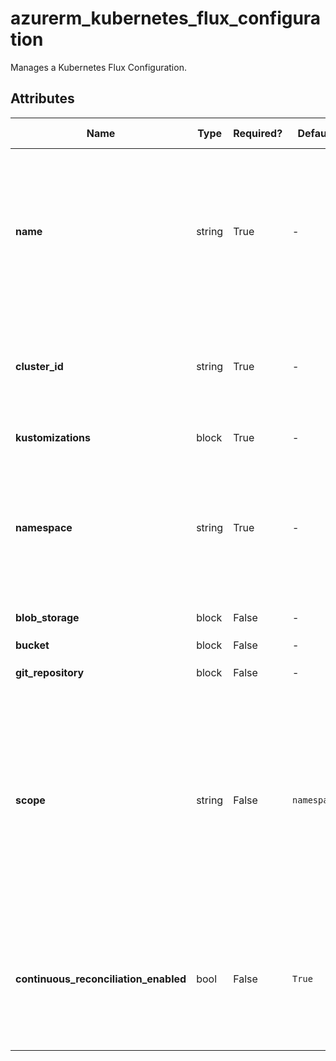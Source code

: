 # azurerm_kubernetes_flux_configuration

Manages a Kubernetes Flux Configuration.

## Attributes

| Name | Type | Required? | Default  | possible values | Description |
| ---- | ---- | --------- | -------- | ----------- | ----------- |
| **name** | string | True | -  |  -  | Specifies the name which should be used for this Kubernetes Flux Configuration. Changing this forces a new Kubernetes Flux Configuration to be created. | 
| **cluster_id** | string | True | -  |  -  | Specifies the Cluster ID. Changing this forces a new Kubernetes Cluster Extension to be created. | 
| **kustomizations** | block | True | -  |  -  | A `kustomizations` block. | 
| **namespace** | string | True | -  |  -  | Specifies the namespace to which this configuration is installed to. Changing this forces a new Kubernetes Flux Configuration to be created. | 
| **blob_storage** | block | False | -  |  -  | An `blob_storage` block. | 
| **bucket** | block | False | -  |  -  | A `bucket` block. | 
| **git_repository** | block | False | -  |  -  | A `git_repository` block. | 
| **scope** | string | False | `namespace`  |  `cluster`, `namespace`  | Specifies the scope at which the operator will be installed. Possible values are `cluster` and `namespace`. Defaults to `namespace`. Changing this forces a new Kubernetes Flux Configuration to be created. | 
| **continuous_reconciliation_enabled** | bool | False | `True`  |  -  | Whether the configuration will keep its reconciliation of its kustomizations and sources with the repository. Defaults to `true`. | 

